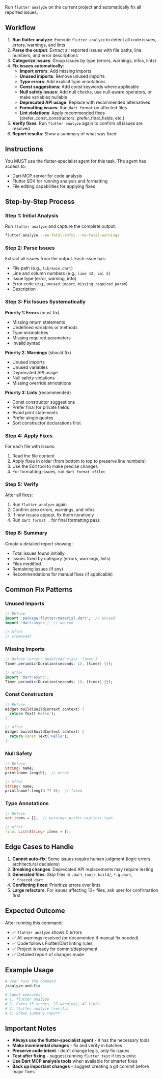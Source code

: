 Run `flutter analyze` on the current project and automatically fix all reported issues.

## Workflow

1. **Run flutter analyze**: Execute `flutter analyze` to detect all code issues, errors, warnings, and lints
2. **Parse the output**: Extract all reported issues with file paths, line numbers, and error descriptions
3. **Categorize issues**: Group issues by type (errors, warnings, infos, lints)
4. **Fix issues automatically**:
   - **Import errors**: Add missing imports
   - **Unused imports**: Remove unused imports
   - **Type errors**: Add explicit type annotations
   - **Const suggestions**: Add const keywords where applicable
   - **Null safety issues**: Add null checks, use null-aware operators, or make variables nullable
   - **Deprecated API usage**: Replace with recommended alternatives
   - **Formatting issues**: Run `dart format` on affected files
   - **Lint violations**: Apply recommended fixes (prefer_const_constructors, prefer_final_fields, etc.)
5. **Verify fixes**: Run `flutter analyze` again to confirm all issues are resolved
6. **Report results**: Show a summary of what was fixed

## Instructions

You MUST use the flutter-specialist agent for this task. The agent has access to:
- Dart MCP server for code analysis
- Flutter SDK for running analysis and formatting
- File editing capabilities for applying fixes

## Step-by-Step Process

### Step 1: Initial Analysis
Run `flutter analyze` and capture the complete output:
```bash
flutter analyze --no-fatal-infos --no-fatal-warnings
```

### Step 2: Parse Issues
Extract all issues from the output. Each issue has:
- File path (e.g., `lib/main.dart`)
- Line and column numbers (e.g., `line 42, col 5`)
- Issue type (error, warning, info)
- Error code (e.g., `unused_import`, `missing_required_param`)
- Description

### Step 3: Fix Issues Systematically

**Priority 1: Errors** (must fix)
- Missing return statements
- Undefined variables or methods
- Type mismatches
- Missing required parameters
- Invalid syntax

**Priority 2: Warnings** (should fix)
- Unused imports
- Unused variables
- Deprecated API usage
- Null safety violations
- Missing override annotations

**Priority 3: Lints** (recommended)
- Const constructor suggestions
- Prefer final for private fields
- Avoid print statements
- Prefer single quotes
- Sort constructor declarations first

### Step 4: Apply Fixes

For each file with issues:
1. Read the file content
2. Apply fixes in order (from bottom to top to preserve line numbers)
3. Use the Edit tool to make precise changes
4. For formatting issues, run `dart format <file>`

### Step 5: Verify

After all fixes:
1. Run `flutter analyze` again
2. Confirm zero errors, warnings, and infos
3. If new issues appear, fix them iteratively
4. Run `dart format .` for final formatting pass

### Step 6: Summary

Create a detailed report showing:
- Total issues found initially
- Issues fixed by category (errors, warnings, lints)
- Files modified
- Remaining issues (if any)
- Recommendations for manual fixes (if applicable)

## Common Fix Patterns

### Unused Imports
```dart
// Before
import 'package:flutter/material.dart';  // unused
import 'dart:async';  // unused

// After
// (removed)
```

### Missing Imports
```dart
// Before (error: Undefined class 'Timer')
Timer.periodic(Duration(seconds: 1), (timer) {});

// After
import 'dart:async';
Timer.periodic(Duration(seconds: 1), (timer) {});
```

### Const Constructors
```dart
// Before
Widget build(BuildContext context) {
  return Text('Hello');
}

// After
Widget build(BuildContext context) {
  return const Text('Hello');
}
```

### Null Safety
```dart
// Before
String? name;
print(name.length);  // error

// After
String? name;
print(name?.length ?? 0);  // fixed
```

### Type Annotations
```dart
// Before
var items = [];  // warning: prefer explicit type

// After
final List<String> items = [];
```

## Edge Cases to Handle

1. **Cannot auto-fix**: Some issues require human judgment (logic errors, architectural decisions)
2. **Breaking changes**: Deprecated API replacements may require testing
3. **Generated files**: Skip files in `.dart_tool/`, `build/`, `*.g.dart`, `*.freezed.dart`
4. **Conflicting fixes**: Prioritize errors over lints
5. **Large refactors**: For issues affecting 10+ files, ask user for confirmation first

## Expected Outcome

After running this command:
- ✅ `flutter analyze` shows 0 errors
- ✅ All warnings resolved (or documented if manual fix needed)
- ✅ Code follows Flutter/Dart linting rules
- ✅ Project is ready for commit/deployment
- ✅ Detailed report of changes made

## Example Usage

```bash
# User runs the command
/analyze-and-fix

# Agent executes:
# 1. flutter analyze
# 2. Fixes 15 errors, 23 warnings, 42 lints
# 3. flutter analyze (verify)
# 4. Shows summary report
```

## Important Notes

- **Always use the flutter-specialist agent** - it has the necessary tools
- **Make incremental changes** - fix and verify in batches
- **Preserve code intent** - don't change logic, only fix issues
- **Test after fixing** - suggest running `flutter test` if tests exist
- **Use Dart MCP analysis tools** when available for smarter fixes
- **Back up important changes** - suggest creating a git commit before major fixes
